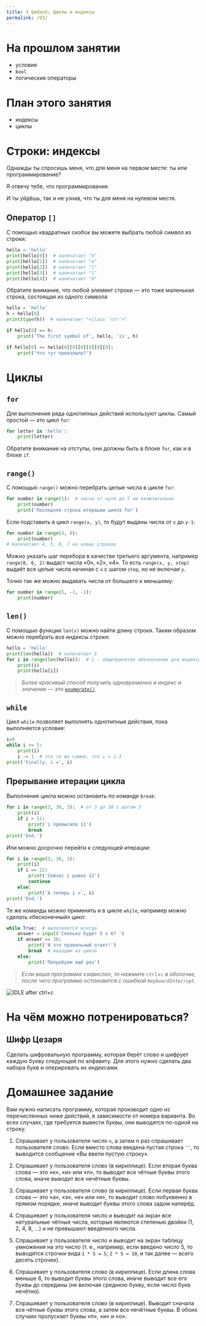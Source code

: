```yaml
---
title: 3 &mdash; Циклы и индексы
permalink: /03/
---
```



# На прошлом занятии
* условия
* `bool`
* логические операторы

# План этого занятия
* индексы
* циклы

# Строки: индексы

Однажды ты спросишь меня, что для меня на первом месте: ты или программирование?

Я отвечу тебе, что программирование. 

И ты уйдёшь, так и не узнав, что ты для меня на нулевом месте.

## Оператор `[]`

С помощью квадратных скобок вы можете выбрать любой символ из строки:

```python
hello = 'hello'
print(hello[0])  # напечатает "h"
print(hello[1])  # напечатает "e"
print(hello[2])  # напечатает "l"
print(hello[3])  # напечатает "l"
print(hello[4])  # напечатает "0"
```

Обратите внимание, что любой элемент строки — это тоже маленькая строка, состоящая из одного символа

```python
hello = 'hello'
h = hello[0]
print(type(h))  # напечатает "<class 'str'>"

if hello[0] == h:
    print('The first symbol of', hello, 'is', h)

if hello[0] == hello[0][0][0][0][0][0]:
    print('Что тут произошло?')
```

# Циклы

## `for`

Для выполнения ряда однотипных действий используют циклы. Самый простой — это цикл `for`:

```python
for letter in 'hello':
    print(letter)
```

Обратите внимание на отступы, они должны быть в блоке `for`, как и в блоке `if`.

## `range()`

С помощью `range()` можно перебрать целые числа в цикле `for`:

```python
for number in range(5):  # числа от нуля до 5 не включительно
    print(number)
    print('Последняя строка итерации цикла for')
```

Если подставить в цикл `range(x, y)`, то будут выданы числа от `x` до `y-1`:

```python
for number in range(4, 8):
    print(number)
# Напечатает 4, 5, 6, 7 на новых строках
```

Можно указать шаг перебора в качестве третьего аргумента, например `range(0, 6, 2)` выдаст числа «0», «2», «4». То есть `range(x, y, step)` выдаёт все целые числа начиная с `x` с шагом `step`, но не включая `y`.

Точно так же можно выдавать числа от большего к меньшему:

```python
for number in range(5, -1, -1):
    print(number)
```

## `len()`

С помощью функции `len(s)` можно найти длину строки. Таким образом можно перебрать все индексы строки:

```python
hello = 'hello'
print(len(hello))  # напечатает 5
for i in range(len(hello)):  # i - общепринятое обозначение для индекса
    print(i)
    print(hello[i])
```

> *Более красивый способ получить одновременно и индекс и значение — это [`enumerate()`](https://docs.python.org/3/library/functions.html#enumerate)*

## `while`

Цикл `while` позволяет выполнять однотипные действия, пока выполняется условие:

```python
i=9
while i >= 5:
    print(i)
    i -= 1  # это то же самое, что i = i-1
print('Finally, i =', i)
```

## Прерывание итерации цикла

Выполнение цикла можно остановить по команде `break`:

```python
for i in range(3, 30, 3):  # от 3 до 30 с шагом 3
    print(i)
    if i > 11:
        print('i превысило 11')
        break
print('End.')
```

Или можно досрочно перейти к следующей итерации:

```python
for i in range(3, 30, 3):
    print(i)
    if i == 12:
        print('Сейчас i равно 12')
        continue
    else:
        print('А теперь i =', i)
print('End.')
```

Те же команды можно применять и в цикле `while`, например можно сделать «бесконечный» цикл:

```python
while True:  # выполняется всегда
    answer = input('Сколько будет 5 x 6? ')
    if answer == 36:
        print('И это правильный ответ!')
        break  # выходим из цикла
    else:
        print('Попробуем ещё раз')
```

> *Если ваша программа «зависла», то нажмите `ctrl`+`c` в оболочке, после чего программа остановится с ошибкой `KeyboardInterrupt`.*

![IDLE after ctrl+c](/img/03/idle-ctrl-c.png)

# На чём можно потренироваться?

## Шифр Цезаря

Сделать шифровальную программу, которая берёт слово и шифрует каждую букву следующей по алфавиту. Для этого нужно сделать два набора букв и оперировать их индексами.

# Домашнее задание

Вам нужно написать программу, которая производит одно из перечисленных ниже действий, в зависимости от номера варианта. Во всех случаях, где требуется вывести буквы, они выводятся по-одной на строку.

1. Спрашивает у пользователя число `n`, а затем n раз спрашивает пользователя слово. Если вместо слова введена пустая строка `''`, то выводится сообщение «Вы ввели пустую строку».

2. Спрашивает у пользователя слово (в кириллице). Если вторая буква слова — это «к», «и» или «л», то выводит все чётные буквы этого слова, иначе выводит все нечётные буквы.

3. Спрашивает у пользователя слово (в кириллице). Если первая буква слова — это «а», «э», «е» или «я», то выводит слово побуквенно в прямом порядке, иначе выводит буквы этого слова задом наперёд.

4. Спрашивает у пользователя число и выводит на экран все натуральные чётные числа, которые являются степенью двойки (1, 2, 4, 8, ...) и не превышают введённого числа.

5. Спрашивает у пользователя число и выводит на экран таблицу умножения на это число (т. е., например, если введено число 5, то выводятся строчки вида `1 * 5 = 5`; `2 * 5 = 10`, и так далее — всего десять строчек).

6. Спрашивает у пользователя слово (в кириллице). Если длина слова меньше 6, то выводит буквы этого слова, иначе выводит все его буквы до середины (не включая среднюю букву, если число букв нечётно).

7. Спрашивает у пользователя слово (в кириллице). Выводит сначала все чётные буквы этого слова, а затем все нечётные буквы. В обоих случаях пропускает буквы «п», «и» и «о».

